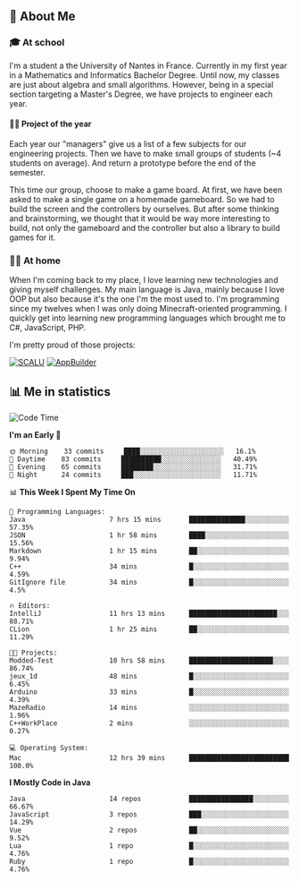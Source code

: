 ## 👀 About Me

### 🎓 At school

I'm a student a the University of Nantes in France. Currently in my first year in a Mathematics and Informatics Bachelor Degree. Until now, my classes are just about algebra and small algorithms. However, being in a special section targeting a Master's Degree, we have projects to engineer each year. 

#### 🔧🔬 Project of the year

Each year our "managers" give us a list of a few subjects for our engineering projects. Then we have to make small groups of students (~4 students on average). And return a prototype before the end of the semester.

This time our group, choose to make a game board. At first, we have been asked to make a single game on a homemade gameboard. So we had to build the screen and the controllers by ourselves. 
But after some thinking and brainstorming, we thought that it would be way more interesting to build, not only the gameboard and the controller but also a library to build games for it.

### 👨‍💻 At home

When I'm coming back to my place, I love learning new technologies and giving myself challenges. My main language is Java, mainly because I love OOP but also because it's the one I'm the most used to. I'm programming since my twelves when I was only doing Minecraft-oriented programming.  I quickly get into learning new programming languages which brought me to C#, JavaScript, PHP. 

I'm pretty proud of those projects:

[![SCALU](https://github-readme-stats.vercel.app/api/pin?username=renardfute&repo=SCALU)](https://github.com/renardfute/scalu)
[![AppBuilder](https://github-readme-stats.vercel.app/api/pin?username=pulsedev2&repo=AppBuilder)](https://github.com/pulsedev2/AppBuilder)

## 📊 Me in statistics
<!--START_SECTION:waka-->
![Code Time](http://img.shields.io/badge/Code%20Time-56%20hrs%2039%20mins-blue)

**I'm an Early 🐤** 

```text
🌞 Morning    33 commits     ████░░░░░░░░░░░░░░░░░░░░░   16.1% 
🌆 Daytime    83 commits     ██████████░░░░░░░░░░░░░░░   40.49% 
🌃 Evening    65 commits     ████████░░░░░░░░░░░░░░░░░   31.71% 
🌙 Night      24 commits     ███░░░░░░░░░░░░░░░░░░░░░░   11.71%

```


📊 **This Week I Spent My Time On** 

```text
💬 Programming Languages: 
Java                     7 hrs 15 mins       ██████████████░░░░░░░░░░░   57.35% 
JSON                     1 hr 58 mins        ████░░░░░░░░░░░░░░░░░░░░░   15.56% 
Markdown                 1 hr 15 mins        ██░░░░░░░░░░░░░░░░░░░░░░░   9.94% 
C++                      34 mins             █░░░░░░░░░░░░░░░░░░░░░░░░   4.59% 
GitIgnore file           34 mins             █░░░░░░░░░░░░░░░░░░░░░░░░   4.5%

🔥 Editors: 
IntelliJ                 11 hrs 13 mins      ██████████████████████░░░   88.71% 
CLion                    1 hr 25 mins        ██░░░░░░░░░░░░░░░░░░░░░░░   11.29%

🐱‍💻 Projects: 
Modded-Test              10 hrs 58 mins      █████████████████████░░░░   86.74% 
jeux_1d                  48 mins             █░░░░░░░░░░░░░░░░░░░░░░░░   6.45% 
Arduino                  33 mins             █░░░░░░░░░░░░░░░░░░░░░░░░   4.39% 
MazeRadio                14 mins             ░░░░░░░░░░░░░░░░░░░░░░░░░   1.96% 
C++WorkPlace             2 mins              ░░░░░░░░░░░░░░░░░░░░░░░░░   0.27%

💻 Operating System: 
Mac                      12 hrs 39 mins      █████████████████████████   100.0%

```

**I Mostly Code in Java** 

```text
Java                     14 repos            ████████████████░░░░░░░░░   66.67% 
JavaScript               3 repos             ███░░░░░░░░░░░░░░░░░░░░░░   14.29% 
Vue                      2 repos             ██░░░░░░░░░░░░░░░░░░░░░░░   9.52% 
Lua                      1 repo              █░░░░░░░░░░░░░░░░░░░░░░░░   4.76% 
Ruby                     1 repo              █░░░░░░░░░░░░░░░░░░░░░░░░   4.76%

```



<!--END_SECTION:waka-->
